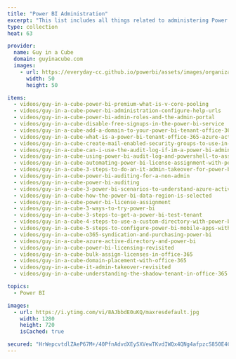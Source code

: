 ```yaml
---
title: "Power BI Administration"
excerpt: "This list includes all things related to administering Power BI. This includes dealing with licenses, working with Azure Active Directory and Office 365 and account issues."
type: collection
heat: 63

provider:
  name: Guy in a Cube
  domain: guyinacube.com
  images:
    - url: https://everyday-cc.github.io/powerbi/assets/images/organizations/guyinacube.com-50x50.jpg
      width: 50
      height: 50

items:
  - videos/guy-in-a-cube-power-bi-premium-what-is-v-core-pooling
  - videos/guy-in-a-cube-power-bi-administration-configure-help-urls
  - videos/guy-in-a-cube-power-bi-admin-roles-and-the-admin-portal
  - videos/guy-in-a-cube-disable-free-signups-in-the-power-bi-service
  - videos/guy-in-a-cube-add-a-domain-to-your-power-bi-tenant-office-365-azure-active-directory
  - videos/guy-in-a-cube-what-is-a-power-bi-tenant-office-365-azure-active-directory
  - videos/guy-in-a-cube-create-mail-enabled-security-groups-to-use-in-power-bi-via-powershell
  - videos/guy-in-a-cube-can-i-use-the-audit-log-if-im-a-power-bi-admin
  - videos/guy-in-a-cube-using-power-bi-audit-log-and-powershell-to-assign-power-bi-pro-licenses
  - videos/guy-in-a-cube-automating-power-bi-license-assignment-with-powershell-extra-options
  - videos/guy-in-a-cube-3-steps-to-do-an-it-admin-takeover-for-power-bi-and-office-365
  - videos/guy-in-a-cube-power-bi-auditing-for-a-non-admin
  - videos/guy-in-a-cube-power-bi-auditing
  - videos/guy-in-a-cube-3-power-bi-scenarios-to-understand-azure-active-directory-better
  - videos/guy-in-a-cube-how-the-power-bi-data-region-is-selected
  - videos/guy-in-a-cube-power-bi-license-assignment
  - videos/guy-in-a-cube-3-ways-to-try-power-bi
  - videos/guy-in-a-cube-3-steps-to-get-a-power-bi-test-tenant
  - videos/guy-in-a-cube-4-steps-to-use-a-custom-directory-with-power-bi-for-developers
  - videos/guy-in-a-cube-5-steps-to-configure-power-bi-mobile-apps-with-intune
  - videos/guy-in-a-cube-o365-syndication-and-purchasing-power-bi
  - videos/guy-in-a-cube-azure-active-directory-and-power-bi
  - videos/guy-in-a-cube-power-bi-licensing-revisited
  - videos/guy-in-a-cube-bulk-assign-licenses-in-office-365
  - videos/guy-in-a-cube-domain-placement-with-office-365
  - videos/guy-in-a-cube-it-admin-takeover-revisited
  - videos/guy-in-a-cube-understanding-the-shadow-tenant-in-office-365

topics:
  - Power BI

images:
  - url: https://i.ytimg.com/vi/8AJbbdE0uKQ/maxresdefault.jpg
    width: 1280
    height: 720
    isCached: true

secured: "HrWepcvtdlZAeP67M+/40PfnAdvdXEySXVewTKvdIWQx4QNg4afpzcS850E4CZZCReBQ6+F/FEQ64XBtGMoLgP9aUgFBwZCn09xZsi7VYtRVcvqARKx+HcuaOCupS4Y9mcsLU7388kz8y6/j5FY7jK5pIHD48r/qIFdvw56whuZoA236zbspCRpQk9wFja2rh/XHj1zYi32Gkdo9F/5yiM6A+sVvW5aJQ1v1ypGNMrrI48x6iqfx/vE+IQ/j2Frj9QWaIhLLkONCRDvjocHp8xehYF8y4dl9rUVG532q0/DawplrUbB4+8vepnmIZmvzobYcrcfsf1Z+TbsLYHl6tQ==;mYmotRmV2jiTZUHQC400FQ=="
---
```


